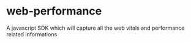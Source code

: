 # web-performance
A javascript SDK which will capture all the web vitals and performance related informations 
